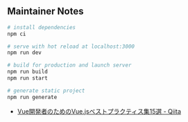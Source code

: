 ## Maintainer Notes

``` bash
# install dependencies
npm ci

# serve with hot reload at localhost:3000
npm run dev

# build for production and launch server
npm run build
npm run start

# generate static project
npm run generate
```

- [Vue開発者のためのVue.jsベストプラクティス集15選 - Qiita](https://qiita.com/mtoyopet/items/87a32d8e3497c5421727)
